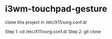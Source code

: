 # i3wm-touchpad-gesture

clone this project in /etc/X11/xorg.conf.d/

Step 1: cd /etc/X11/xorg.conf.d/
Step 2: git clone
